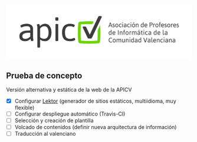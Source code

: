 ![logo APICV](apicv.jpg)

## Prueba de concepto

Versión alternativa y estática de la web de la APICV

- [x] Configurar [Lektor](http://getlektor.com/) (generador de sitios estáticos, multiidioma, muy flexible)
- [ ] Configurar despliegue automático (Travis-CI)
- [ ] Selección y creación de plantilla
- [ ] Volcado de contenidos (definir nueva arquitectura de información)
- [ ] Traducción al valenciano
